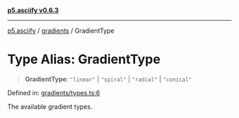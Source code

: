 [**p5.asciify v0.6.3**](../../../README.md)

***

[p5.asciify](../../../README.md) / [gradients](../README.md) / GradientType

# Type Alias: GradientType

> **GradientType**: `"linear"` \| `"spiral"` \| `"radial"` \| `"conical"`

Defined in: [gradients/types.ts:6](https://github.com/humanbydefinition/p5-asciify/blob/10002e5b44822cb907b50597a894bf5528f31cb6/src/lib/gradients/types.ts#L6)

The available gradient types.
